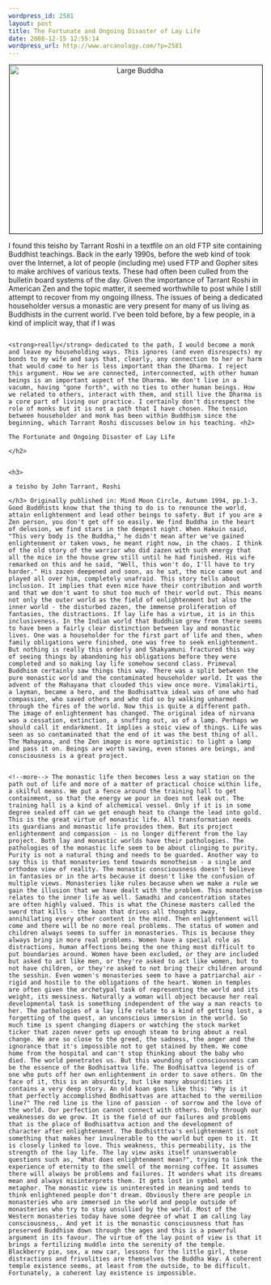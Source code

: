 ```yaml
--- 
wordpress_id: 2581
layout: post
title: The Fortunate and Ongoing Disaster of Lay Life
date: 2008-12-15 12:55:14
wordpress_url: http://www.arcanology.com/?p=2581
---
```

<p align="center">
                                                                                                                                                                                                                                                                                                                                                                                                                                                                                                                                                                                                                                                                                                                                                                                                                                                                                                                      <a href="http://www.flickr.com/photos/albill/347528098/" title="Large Buddha by albill, on Flickr"><img src="http://farm1.static.flickr.com/142/347528098_aabaf84cbb.jpg" width="500" height="333" border="1" alt="Large Buddha" /></a>
                                                                                                                                                                                                                                                                                                                                                                                                                                                                                                                                                                                                                                                                                                                                                                                                                                                                                                                    </p> I found this teisho by Tarrant Roshi in a textfile on an old FTP site containing Buddhist teachings. Back in the early 1990s, before the web kind of took over the Internet, a lot of people (including me) used FTP and Gopher sites to make archives of various texts. These had often been culled from the bulletin board systems of the day. Given the importance of Tarrant Roshi in American Zen and the topic matter, it seemed worthwhile to post while I still attempt to recover from my ongoing illness. The issues of being a dedicated householder versus a monastic are very present for many of us living as Buddhists in the current world. I've been told before, by a few people, in a kind of implicit way, that if I was 
                                                                                                                                                                                                                                                                                                                                                                                                                                                                                                                                                                                                                                                                                                                                                                                                                                                                                                                    
                                                                                                                                                                                                                                                                                                                                                                                                                                                                                                                                                                                                                                                                                                                                                                                                                                                                                                                    <strong>really</strong> dedicated to the path, I would become a monk and leave my householding ways. This ignores (and even disrespects) my bonds to my wife and says that, clearly, any connection to her or harm that would come to her is less important than the Dharma. I reject this argument. How we are connected, interconnected, with other human beings is an important aspect of the Dharma. We don't live in a vacumn, having "gone forth", with no ties to other human beings. How we related to others, interact with them, and still live the Dharma is a core part of living our practice. I certainly don't disrespect the role of monks but it is not a path that I have chosen. The tension between householder and monk has been within Buddhism since the beginning, which Tarrant Roshi discusses below in his teaching. <h2>
                                                                                                                                                                                                                                                                                                                                                                                                                                                                                                                                                                                                                                                                                                                                                                                                                                                                                                                      The Fortunate and Ongoing Disaster of Lay Life
                                                                                                                                                                                                                                                                                                                                                                                                                                                                                                                                                                                                                                                                                                                                                                                                                                                                                                                    </h2>
                                                                                                                                                                                                                                                                                                                                                                                                                                                                                                                                                                                                                                                                                                                                                                                                                                                                                                                    
                                                                                                                                                                                                                                                                                                                                                                                                                                                                                                                                                                                                                                                                                                                                                                                                                                                                                                                    <h3>
                                                                                                                                                                                                                                                                                                                                                                                                                                                                                                                                                                                                                                                                                                                                                                                                                                                                                                                      a teisho by John Tarrant, Roshi
                                                                                                                                                                                                                                                                                                                                                                                                                                                                                                                                                                                                                                                                                                                                                                                                                                                                                                                    </h3> Originally published in: Mind Moon Circle, Autumn 1994, pp.1-3. Good Buddhists know that the thing to do is to renounce the world, attain enlightenment and lead other beings to safety. But if you are a Zen person, you don't get off so easily. We find Buddha in the heart of delusion, we find stars in the deepest night. When Hakuin said, "This very body is the Buddha," he didn't mean after we've gained enlightenment or taken vows, he meant right now, in the chaos. I think of the old story of the warrior who did zazen with such energy that all the mice in the house grew still until he had finished. His wife remarked on this and he said, "Well, this won't do, I'll have to try harder." His zazen deepened and soon, as he sat, the mice came out and played all over him, completely unafraid. This story tells about inclusion. It implies that even mice have their contribution and worth and that we don't want to shut too much of their world out. This means not only the outer world as the field of enlightenment but also the inner world - the disturbed zazen, the immense proliferation of fantasies, the distractions. If lay life has a virtue, it is in this inclusiveness. In the Indian world that Buddhism grew from there seems to have been a fairly clear distinction between lay and monastic lives. One was a householder for the first part of life and then, when family obligations were finished, one was free to seek enlightenment. But nothing is really this orderly and Shakyamuni fractured this way of seeing things by abandoning his obligations before they were completed and so making lay life somehow second class. Primeval Buddhism certainly saw things this way. There was a split between the pure monastic world and the contaminated householder world. It was the advent of the Mahayana that clouded this view once more. Vimalakirti, a layman, became a hero, and the Bodhisattva ideal was of one who had compassion, who saved others and who did so by walking unharmed through the fires of the world. Now this is quite a different path. The image of enlightenment has changed. The original idea of nirvana was a cessation, extinction, a snuffing out, as of a lamp. Perhaps we should call it endarkment. It implies a stoic view of things. Life was seen as so contaminated that the end of it was the best thing of all. The Mahayana, and the Zen image is more optimistic: to light a lamp and pass it on. Beings are worth saving, even stones are beings, and consciousness is a great project.
                                                                                                                                                                                                                                                                                                                                                                                                                                                                                                                                                                                                                                                                                                                                                                                                                                                                                                                    
                                                                                                                                                                                                                                                                                                                                                                                                                                                                                                                                                                                                                                                                                                                                                                                                                                                                                                                    <!--more--> The monastic life then becomes less a way station on the path out of life and more of a matter of practical choice within life, a skilful means. We put a fence around the training hall to get containment, so that the energy we pour in does not leak out. The training hall is a kind of alchemical vessel. Only if it is in some degree sealed off can we get enough heat to change the lead into gold. This is the great virtue of monastic life. All transformation needs its guardians and monastic life provides them. But its project enlightenment and compassion - is no longer different from the lay project. Both lay and monastic worlds have their pathologies. The pathologies of the monastic life seem to be about clinging to purity. Purity is not a natural thing and needs to be guarded. Another way to say this is that monasteries tend towards monotheism - a single and orthodox view of reality. The monastic consciousness doesn't believe in fantasies or in the arts because it doesn't like the confusion of multiple views. Monasteries like rules because when we make a rule we gain the illusion that we have dealt with the problem. This monotheism relates to the inner life as well. Samadhi and concentration states are often highly valued. This is what the Chinese masters called the sword that kills - the koan that drives all thoughts away, annihilating every other content in the mind. Then enlightenment will come and there will be no more real problems. The status of women and children always seems to suffer in monasteries. This is because they always bring in more real problems. Women have a special role as distractions, human affections being the one thing most difficult to put boundaries around. Women have been excluded, or they are included but asked to act like men, or they're asked to act like women, but to not have children, or they're asked to not bring their children around the sesshin. Even women's monasteries seem to have a patriarchal air - rigid and hostile to the obligations of the heart. Women in temples are often given the archetypal task of representing the world and its weight, its messiness. Naturally a woman will object because her real developmental task is something independent of the way a man reacts to her. The pathologies of a lay life relate to a kind of getting lost, a forgetting of the quest, an unconscious immersion in the world. So much time is spent changing diapers or watching the stock market ticker that zazen never gets up enough steam to bring about a real change. We are so close to the greed, the sadness, the anger and the ignorance that it's impossible not to get stained by them. We come home from the hospital and can't stop thinking about the baby who died. The world penetrates us. But this wounding of consciousness can be the essence of the Bodhisattva life. The Bodhisattva legend is of one who puts off her own enlightenment in order to save others. On the face of it, this is an absurdity, but like many absurdities it contains a very deep story. An old koan goes like this: "Why is it that perfectly accomplished Bodhisattvas are attached to the vermilion line?" The red line is the line of passion - of sorrow and the love of the world. Our perfection cannot connect with others. Only through our weaknesses do we grow. It is the field of our failures and problems that is the place of Bodhisattva action and the development of character after enlightenment. The Bodhistttva's enlightenment is not something that makes her invulnerable to the world but open to it. It is closely linked to love. This weakness, this permeability, is the strength of the lay life. The lay view asks itself unanswerable questions such as, "What does enlightenment mean?", trying to link the experience of eternity to the smell of the morning coffee. It assumes there will always be problems and failures. It wonders what its dreams mean and always misinterprets them. It gets lost in symbol and metaphor. The monastic view is uninterested in meaning and tends to think enlightened people don't dream. Obviously there are people in monasteries who are immersed in the world and people outside of monasteries who try to stay unsullied by the world. Most of the Western monasteries today have some degree of what I am calling lay consciousness,. And yet it is the monastic consciousness that has preserved Buddhism down through the ages and this is a powerful argument in its favour. The virtue of the lay point of view is that it brings a fertilizing muddle into the serenity of the temple. Blackberry pie, sex, a new car, lessons for the little girl, these distractions and frivolities are themselves the Buddha Way. A coherent temple existence seems, at least from the outside, to be difficult. Fortunately, a coherent lay existence is impossible.